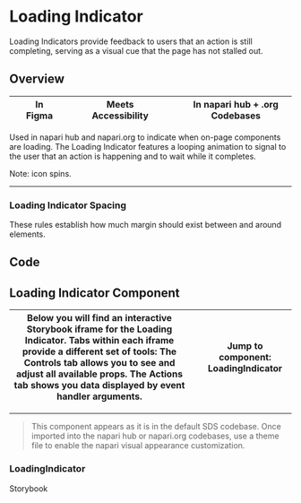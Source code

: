 # Loading Indicator

Loading Indicators provide feedback to users that an action is still completing, serving as a visual cue that the page has not stalled out.

## Overview

|     | In Figma |     |     | Meets Accessibility |     |     | In napari hub + .org Codebases |
| --- | -------- | --- | --- | ------------------- | --- | --- | ------------------------------ |

Used in napari hub and napari.org to indicate when on-page components are loading. The Loading Indicator features a looping animation to signal to the user that an action is happening and to wait while it completes.

Note: icon spins.

---

### Loading Indicator Spacing

These rules establish how much margin should exist between and around elements.



## Code

## Loading Indicator Component

| Below you will find an interactive Storybook iframe for the Loading Indicator. Tabs within each iframe provide a different set of tools: The Controls tab allows you to see and adjust all available props. The Actions tab shows you data displayed by event handler arguments. |     | **Jump to component:** LoadingIndicator |
| -------------------------------------------------------------------------------------------------------------------------------------------------------------------------------------------------------------------------------------------------------------------------------- | --- | --------------------------------------- |

---

> This component appears as it is in the default SDS codebase. Once imported into the napari hub or napari.org codebases, use a theme file to enable the napari visual appearance customization.

### LoadingIndicator

Storybook


